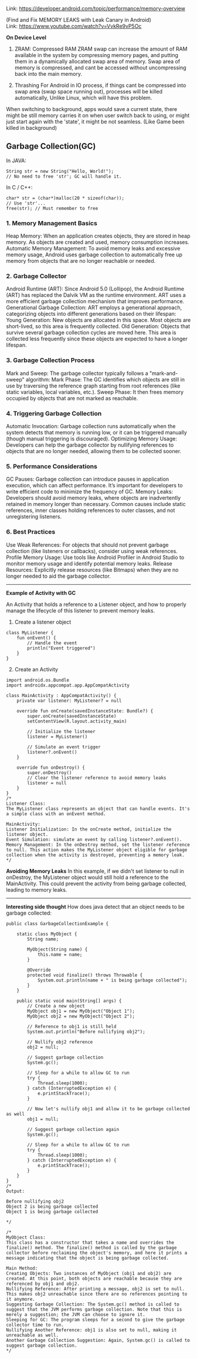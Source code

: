 Link: https://developer.android.com/topic/performance/memory-overview

(Find and Fix MEMORY LEAKS with Leak Canary in Android)
<br/>Link: https://www.youtube.com/watch?v=VvkRe9vP5Oc

**On Device Level**
1. ZRAM: Compressed RAM
ZRAM swap can increase the amount of RAM available in the system by compressing memory pages, and putting
them in a dynamically allocated swap area of memory.
Swap area of memory is compressed, and cant be accessed without uncompressing back into the main memory.

2. Thrashing
For Android in IO process, if things cant be compressed into swap area (swap space running out), processes will be killed automatically,
Unlike Linux, which will have this problem.

When switching to background, apps would save a current state, there might be still memory carries it on when user switch back to using,
or might just start again with the 'state', it might be not seamless. (Like Game been killed in background)


## Garbage Collection(GC)

In JAVA:
```
String str = new String("Hello, World!");
// No need to free 'str'; GC will handle it.
```
In C / C++:
```
char* str = (char*)malloc(20 * sizeof(char));
// Use 'str'...
free(str); // Must remember to free
```

### 1. Memory Management Basics
Heap Memory: When an application creates objects, they are stored in heap memory. As objects are created and used, memory consumption increases.
Automatic Memory Management: To avoid memory leaks and excessive memory usage, Android uses garbage collection to automatically free up memory from objects that are no longer reachable or needed.

### 2. Garbage Collector
Android Runtime (ART): Since Android 5.0 (Lollipop), the Android Runtime (ART) has replaced the Dalvik VM as the runtime environment. ART uses a more efficient garbage collection mechanism that improves performance.
Generational Garbage Collection: ART employs a generational approach, categorizing objects into different generations based on their lifespan:
Young Generation: New objects are allocated in this space. Most objects are short-lived, so this area is frequently collected.
Old Generation: Objects that survive several garbage collection cycles are moved here. This area is collected less frequently since these objects are expected to have a longer lifespan.

### 3. Garbage Collection Process
Mark and Sweep: The garbage collector typically follows a "mark-and-sweep" algorithm:
Mark Phase: The GC identifies which objects are still in use by traversing the reference graph starting from root references (like static variables, local variables, etc.).
Sweep Phase: It then frees memory occupied by objects that are not marked as reachable.

### 4. Triggering Garbage Collection
Automatic Invocation: Garbage collection runs automatically when the system detects that memory is running low, or it can be triggered manually (though manual triggering is discouraged).
Optimizing Memory Usage: Developers can help the garbage collector by nullifying references to objects that are no longer needed, allowing them to be collected sooner.

### 5. Performance Considerations
GC Pauses: Garbage collection can introduce pauses in application execution, which can affect performance. It’s important for developers to write efficient code to minimize the frequency of GC.
Memory Leaks: Developers should avoid memory leaks, where objects are inadvertently retained in memory longer than necessary. Common causes include static references, inner classes holding references to outer classes, and not unregistering listeners.

### 6. Best Practices
Use Weak References: For objects that should not prevent garbage collection (like listeners or callbacks), consider using weak references.
Profile Memory Usage: Use tools like Android Profiler in Android Studio to monitor memory usage and identify potential memory leaks.
Release Resources: Explicitly release resources (like Bitmaps) when they are no longer needed to aid the garbage collector.

_____

**Example of Activity with GC**

An Activity that holds a reference to a Listener object, and how to properly manage the lifecycle of this listener to prevent memory leaks.
1. Create a listener object
```
class MyListener {
    fun onEvent() {
        // Handle the event
        println("Event triggered")
    }
}
```
2. Create an Activity
```
import android.os.Bundle
import androidx.appcompat.app.AppCompatActivity

class MainActivity : AppCompatActivity() {
    private var listener: MyListener? = null

    override fun onCreate(savedInstanceState: Bundle?) {
        super.onCreate(savedInstanceState)
        setContentView(R.layout.activity_main)

        // Initialize the listener
        listener = MyListener()

        // Simulate an event trigger
        listener?.onEvent()
    }

    override fun onDestroy() {
        super.onDestroy()
        // Clear the listener reference to avoid memory leaks
        listener = null
    }
}
/*
Listener Class:
The MyListener class represents an object that can handle events. It's a simple class with an onEvent method.

MainActivity:
Listener Initialization: In the onCreate method, initialize the listener object.
Event Simulation: simulate an event by calling listener?.onEvent().
Memory Management: In the onDestroy method, set the listener reference to null. This action makes the MyListener object eligible for garbage collection when the activity is destroyed, preventing a memory leak.
*/

```
**Avoiding Memory Leaks**
In this example, if we didn't set listener to null in onDestroy, the MyListener object would still hold a reference to the MainActivity. This could prevent the activity from being garbage collected, leading to memory leaks.


_____

**Interesting side thought**
How does java detect that an object needs to be garbage collected:
```
public class GarbageCollectionExample {

    static class MyObject {
        String name;

        MyObject(String name) {
            this.name = name;
        }

        @Override
        protected void finalize() throws Throwable {
            System.out.println(name + " is being garbage collected");
        }
    }

    public static void main(String[] args) {
        // Create a new object
        MyObject obj1 = new MyObject("Object 1");
        MyObject obj2 = new MyObject("Object 2");

        // Reference to obj1 is still held
        System.out.println("Before nullifying obj2");
        
        // Nullify obj2 reference
        obj2 = null;

        // Suggest garbage collection
        System.gc();

        // Sleep for a while to allow GC to run
        try {
            Thread.sleep(1000);
        } catch (InterruptedException e) {
            e.printStackTrace();
        }

        // Now let's nullify obj1 and allow it to be garbage collected as well
        obj1 = null;

        // Suggest garbage collection again
        System.gc();

        // Sleep for a while to allow GC to run
        try {
            Thread.sleep(1000);
        } catch (InterruptedException e) {
            e.printStackTrace();
        }
    }
}
/*
Output:

Before nullifying obj2
Object 2 is being garbage collected
Object 1 is being garbage collected

*/

/*
MyObject Class:
This class has a constructor that takes a name and overrides the finalize() method. The finalize() method is called by the garbage collector before reclaiming the object's memory, and here it prints a message indicating that the object is being garbage collected.

Main Method:
Creating Objects: Two instances of MyObject (obj1 and obj2) are created. At this point, both objects are reachable because they are referenced by obj1 and obj2.
Nullifying Reference: After printing a message, obj2 is set to null. This makes obj2 unreachable since there are no references pointing to it anymore.
Suggesting Garbage Collection: The System.gc() method is called to suggest that the JVM performs garbage collection. Note that this is merely a suggestion; the JVM can choose to ignore it.
Sleeping for GC: The program sleeps for a second to give the garbage collector time to run.
Nullifying Another Reference: obj1 is also set to null, making it unreachable as well.
Another Garbage Collection Suggestion: Again, System.gc() is called to suggest garbage collection.
*/

```

